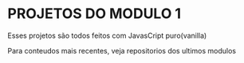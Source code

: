 # PROJETOS DO MODULO 1

Esses projetos são todos feitos com JavasCript puro(vanilla)

Para conteudos mais recentes, veja repositorios dos ultimos modulos
